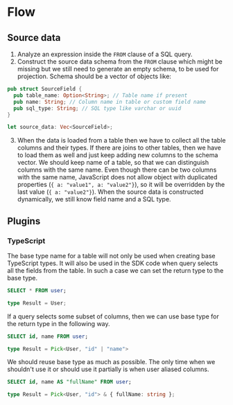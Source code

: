 # Flow

## Source data

1. Analyze an expression inside the `FROM` clause of a SQL query.
2. Construct the source data schema from the `FROM` clause which might be missing but we still need to generate an empty schema, to be used for projection. Schema should be a vector of objects like:

```rs
pub struct SourceField {
  pub table_name: Option<String>; // Table name if present
  pub name: String; // Column name in table or custom field name
  pub sql_type: String; // SQL type like varchar or uuid
}

let source_data: Vec<SourceField>;
```

3. When the data is loaded from a table then we have to collect all the table columns and their types. If there are joins to other tables, then we have to load them as well and just keep adding new columns to the schema vector. We should keep name of a table, so that we can distinguish columns with the same name. Even though there can be two columns with the same name, JavaScript does not allow object with duplicated properties (`{ a: "value1", a: "value2"}`), so it will be overridden by the last value (`{ a: "value2"}`). When the source data is constructed dynamically, we still know field name and a SQL type.

## Plugins

### TypeScript

The base type name for a table will not only be used when creating base TypeScript types. It will also be used in the SDK code when query selects all the fields from the table. In such a case we can set the return type to the base type.
```sql
SELECT * FROM user;
```
```ts
type Result = User;
```
If a query selects some subset of columns, then we can use base type for the return type in the following way.
```sql
SELECT id, name FROM user;
```
```ts
type Result = Pick<User, "id" | "name">
```
We should reuse base type as much as possible. The only time when we shouldn't use it or should use it partially is when user aliased columns.
```sql
SELECT id, name AS "fullName" FROM user;
```
```ts
type Result = Pick<User, "id"> & { fullName: string };
```